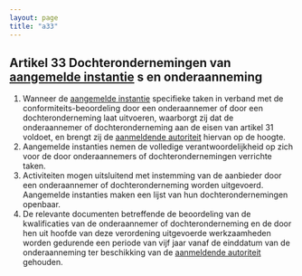 ```yaml
---
layout: page
title: "a33"
---
```


## Artikel 33 Dochterondernemingen van [aangemelde instantie](a3.md#^aanins) s en onderaanneming

1. Wanneer de [aangemelde instantie](a3.md#^aanins) specifieke taken in verband met de conformiteits-beoordeling door een onderaannemer of door een dochteronderneming laat uitvoeren, waarborgt zij dat de onderaannemer of dochteronderneming aan de eisen van artikel 31 voldoet, en brengt zij de [aanmeldende autoriteit](a3.md#^aanmeldende) hiervan op de hoogte.
2. Aangemelde instanties nemen de volledige verantwoordelijkheid op zich voor de door onderaannemers of dochterondernemingen verrichte taken.
3. Activiteiten mogen uitsluitend met instemming van de aanbieder door een onderaannemer of dochteronderneming worden uitgevoerd. Aangemelde instanties maken een lijst van hun dochterondernemingen openbaar.
4. De relevante documenten betreffende de beoordeling van de kwalificaties van de onderaannemer of dochteronderneming en de door hen uit hoofde van deze verordening uitgevoerde werkzaamheden worden gedurende een periode van vijf jaar vanaf de einddatum van de onderaanneming ter beschikking van de [aanmeldende autoriteit](a3.md#^aanmeldende) gehouden.